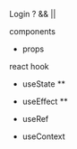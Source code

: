 Login
? && ||

components

- props

react hook

- useState \*\*
- useEffect \*\*

- useRef
- useContext
